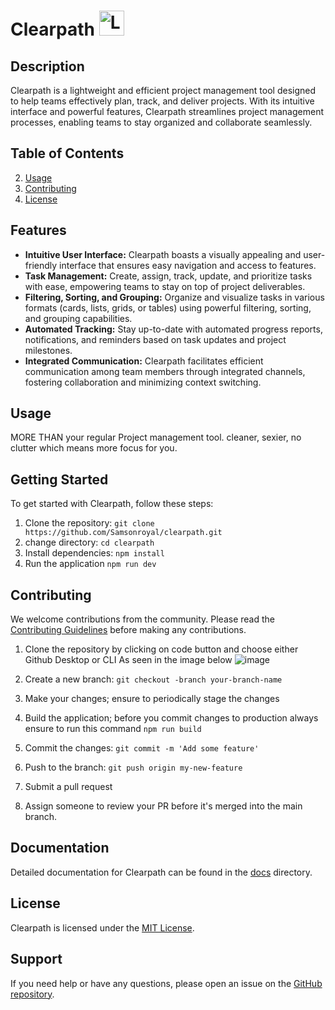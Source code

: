# Clearpath <img src="https://github.com/Samsonroyal/Clearpath/assets/26835888/b04dfbba-fb7f-4afb-b1c5-f9d2ea27bbf7" alt="Logo" width="40" height="40" />

## Description

Clearpath is a lightweight and efficient project management tool designed to help teams effectively plan, track, and deliver projects. With its intuitive interface and powerful features, Clearpath streamlines project management processes, enabling teams to stay organized and collaborate seamlessly.


## Table of Contents

2. [Usage](#usage)
3. [Contributing](#contributing)
4. [License](#license)


## Features

- **Intuitive User Interface:** Clearpath boasts a visually appealing and user-friendly interface that ensures easy navigation and access to features.
- **Task Management:** Create, assign, track, update, and prioritize tasks with ease, empowering teams to stay on top of project deliverables.
- **Filtering, Sorting, and Grouping:** Organize and visualize tasks in various formats (cards, lists, grids, or tables) using powerful filtering, sorting, and grouping capabilities.
- **Automated Tracking:** Stay up-to-date with automated progress reports, notifications, and reminders based on task updates and project milestones.
- **Integrated Communication:** Clearpath facilitates efficient communication among team members through integrated channels, fostering collaboration and minimizing context switching.


## Usage

MORE THAN your regular Project management tool. cleaner, sexier, no clutter which means more focus for you.


## Getting Started

To get started with Clearpath, follow these steps:

1. Clone the repository: `git clone https://github.com/Samsonroyal/clearpath.git`
2. change directory: `cd clearpath`
3. Install dependencies: `npm install`
4. Run the application `npm run dev`

## Contributing

We welcome contributions from the community. Please read the [Contributing Guidelines](CONTRIBUTING.md) before making any contributions.


1. Clone the repository by clicking on code button and choose either Github Desktop or CLI
   As seen in the image below
![image](https://github.com/Samsonroyal/Clearpath/assets/26835888/203f220f-0815-4821-b3b6-4388115d725d)


3. Create a new branch: `git checkout -branch your-branch-name`
4. Make your changes; ensure to periodically stage the changes
5. Build the application; before you commit changes to production always ensure to run this command `npm run build`
6. Commit the changes: `git commit -m 'Add some feature'`
7. Push to the branch: `git push origin my-new-feature`
8. Submit a pull request
9. Assign someone to review your PR before it's merged into the main branch.

## Documentation

Detailed documentation for Clearpath can be found in the [docs](docs/) directory.

## License

Clearpath is licensed under the [MIT License](LICENSE).

## Support

If you need help or have any questions, please open an issue on the [GitHub repository](https://github.com/clearpath/clearpath/issues).
